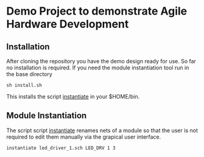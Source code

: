 # Demo Project to demonstrate Agile Hardware Development


## Installation
After cloning the repository you have the demo design ready for use.
So far no installation is required.
If you need the module instantiation tool run in the base directory

```
sh install.sh
```

This installs the script [instantiate](instantiate) in your $HOME/bin.

## Module Instantiation

The script script [instantiate](instantiate) renames nets of a module so that
the user is not required to edit them manually via the grapical user interface.
```
instantiate led_driver_1.sch LED_DRV 1 3
```

